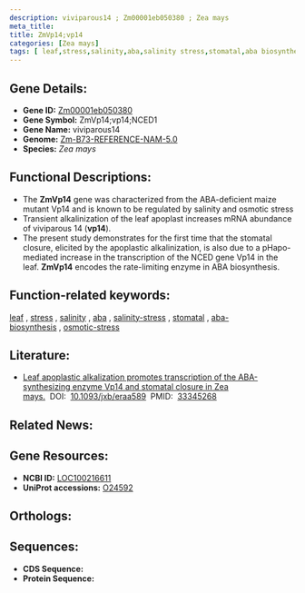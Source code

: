 ```yaml
---
description: viviparous14 ; Zm00001eb050380 ; Zea mays
meta_title:
title: ZmVp14;vp14
categories: [Zea mays]
tags: [ leaf,stress,salinity,aba,salinity stress,stomatal,aba biosynthesis,osmotic stress ]
---
```


## Gene Details:
- **Gene ID:**	[Zm00001eb050380](https://www.maizegdb.org/gene_center/gene/Zm00001eb050380)
- **Gene Symbol:** ZmVp14;vp14;NCED1
- **Gene Name:** viviparous14
- **Genome:** [Zm-B73-REFERENCE-NAM-5.0](https://www.maizegdb.org/genome/assembly/Zm-B73-REFERENCE-NAM-5.0)
- **Species:** *Zea mays*

## Functional Descriptions:
   - The **ZmVp14** gene was characterized from the ABA-deficient maize mutant Vp14 and is known to be regulated by salinity and osmotic stress
   - Transient alkalinization of the leaf apoplast increases mRNA abundance of viviparous 14 (**vp14**).
   - The present study demonstrates for the first time that the stomatal closure, elicited by the apoplastic alkalinization, is also due to a pHapo-mediated increase in the transcription of the NCED gene Vp14 in the leaf. **ZmVp14** encodes the rate-limiting enzyme in ABA biosynthesis.

## Function-related keywords:
[leaf](/tags/leaf/)&nbsp;,&nbsp;[stress](/tags/stress/)&nbsp;,&nbsp;[salinity](/tags/salinity/)&nbsp;,&nbsp;[aba](/tags/aba/)&nbsp;,&nbsp;[salinity-stress](/tags/salinity-stress/)&nbsp;,&nbsp;[stomatal](/tags/stomatal/)&nbsp;,&nbsp;[aba-biosynthesis](/tags/aba-biosynthesis/)&nbsp;,&nbsp;[osmotic-stress](/tags/osmotic-stress/)

## Literature:
   - [Leaf apoplastic alkalization promotes transcription of the ABA-synthesizing enzyme Vp14 and stomatal closure in Zea mays.]( https://www.ncbi.nlm.nih.gov/pmc/articles/PMC8006549/#CIT0054)&nbsp;&nbsp;DOI:&nbsp;&nbsp;[10.1093/jxb/eraa589](https://www.ncbi.nlm.nih.gov/pmc/articles/PMC8006549/#CIT0054)&nbsp;&nbsp;PMID:&nbsp;&nbsp;[33345268](https://pubmed.ncbi.nlm.nih.gov/33345268/)

## Related News:

## Gene Resources:
- **NCBI ID:**  [LOC100216611](https://www.ncbi.nlm.nih.gov/gene/?term=LOC100216611)
- **UniProt accessions:** [O24592](https://www.uniprot.org/uniprotkb/O24592/entry)

## Orthologs:

## Sequences:
- **CDS Sequence:**
- **Protein Sequence:**
